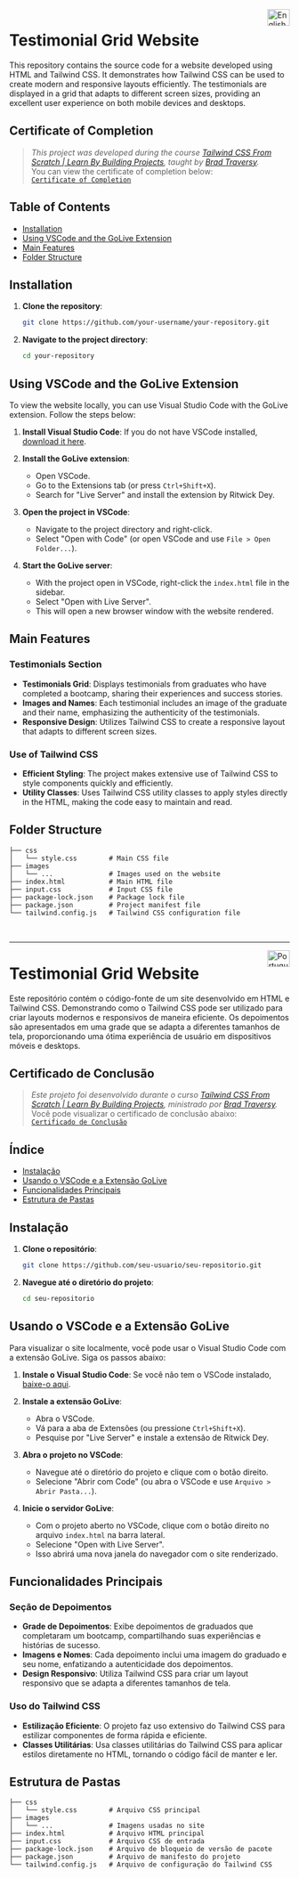 <img align="right" height="30" width="40" src="https://www.svgrepo.com/show/508668/flag-us.svg" alt="English">

# Testimonial Grid Website

This repository contains the source code for a website developed using HTML and Tailwind CSS. It demonstrates how Tailwind CSS can be used to create modern and responsive layouts efficiently. The testimonials are displayed in a grid that adapts to different screen sizes, providing an excellent user experience on both mobile devices and desktops.

## Certificate of Completion

> _This project was developed during the course [Tailwind CSS From Scratch | Learn By Building Projects](https://www.udemy.com/course/tailwind-from-scratch/), taught by [Brad Traversy](https://www.udemy.com/user/brad-traversy/)._ <br>
> You can view the certificate of completion below: <br>
> [`Certificate of Completion`](Project4-TestimonialGrid/CertificateTailwind.jpg)

<!-- You can also access the certificate directly [here](path/to/certificate.pdf). -->

## Table of Contents

- [Installation](#installation)
- [Using VSCode and the GoLive Extension](#using-vscode-and-the-golive-extension)
- [Main Features](#main-features)
- [Folder Structure](#folder-structure)

## Installation

1. **Clone the repository**:
    ```bash
    git clone https://github.com/your-username/your-repository.git
    ```

2. **Navigate to the project directory**:
    ```bash
    cd your-repository
    ```

## Using VSCode and the GoLive Extension

To view the website locally, you can use Visual Studio Code with the GoLive extension. Follow the steps below:

1. **Install Visual Studio Code**: If you do not have VSCode installed, [download it here](https://code.visualstudio.com/).

2. **Install the GoLive extension**:
    - Open VSCode.
    - Go to the Extensions tab (or press `Ctrl+Shift+X`).
    - Search for "Live Server" and install the extension by Ritwick Dey.

3. **Open the project in VSCode**:
    - Navigate to the project directory and right-click.
    - Select "Open with Code" (or open VSCode and use `File > Open Folder...`).

4. **Start the GoLive server**:
    - With the project open in VSCode, right-click the `index.html` file in the sidebar.
    - Select "Open with Live Server".
    - This will open a new browser window with the website rendered.

## Main Features

### Testimonials Section
- **Testimonials Grid**: Displays testimonials from graduates who have completed a bootcamp, sharing their experiences and success stories.
- **Images and Names**: Each testimonial includes an image of the graduate and their name, emphasizing the authenticity of the testimonials.
- **Responsive Design**: Utilizes Tailwind CSS to create a responsive layout that adapts to different screen sizes.

### Use of Tailwind CSS
- **Efficient Styling**: The project makes extensive use of Tailwind CSS to style components quickly and efficiently.
- **Utility Classes**: Uses Tailwind CSS utility classes to apply styles directly in the HTML, making the code easy to maintain and read.

## Folder Structure

```plaintext
├── css
│   └── style.css        # Main CSS file
├── images
│   └── ...              # Images used on the website
├── index.html           # Main HTML file
├── input.css            # Input CSS file
├── package-lock.json    # Package lock file
├── package.json         # Project manifest file
└── tailwind.config.js   # Tailwind CSS configuration file
```

<br>
<hr>
<img align="right" height="30" width="40" src="https://www.svgrepo.com/show/405433/flag-for-flag-brazil.svg" alt="Portugues">

# Testimonial Grid Website

Este repositório contém o código-fonte de um site desenvolvido em HTML e Tailwind CSS. Demonstrando como o Tailwind CSS pode ser utilizado para criar layouts modernos e responsivos de maneira eficiente. Os depoimentos são apresentados em uma grade que se adapta a diferentes tamanhos de tela, proporcionando uma ótima experiência de usuário em dispositivos móveis e desktops.

## Certificado de Conclusão

> _Este projeto foi desenvolvido durante o curso [Tailwind CSS From Scratch | Learn By Building Projects](https://www.udemy.com/course/tailwind-from-scratch/), ministrado por [Brad Traversy](https://www.udemy.com/user/brad-traversy/)._ <br>
> Você pode visualizar o certificado de conclusão abaixo: <br>
> [`Certificado de Conclusão`](Project4-TestimonialGrid/Certificado.jpg)

<!-- Você também pode acessar o certificado diretamente [aqui](caminho/para/certificado.pdf). -->

## Índice

- [Instalação](#instalação)
- [Usando o VSCode e a Extensão GoLive](#usando-o-vscode-e-a-extensão-golive)
- [Funcionalidades Principais](#funcionalidades-principais)
- [Estrutura de Pastas](#estrutura-de-pastas)

## Instalação

1. **Clone o repositório**:
    ```bash
    git clone https://github.com/seu-usuario/seu-repositorio.git
    ```

2. **Navegue até o diretório do projeto**:
    ```bash
    cd seu-repositorio
    ```

## Usando o VSCode e a Extensão GoLive

Para visualizar o site localmente, você pode usar o Visual Studio Code com a extensão GoLive. Siga os passos abaixo:

1. **Instale o Visual Studio Code**: Se você não tem o VSCode instalado, [baixe-o aqui](https://code.visualstudio.com/).

2. **Instale a extensão GoLive**:
    - Abra o VSCode.
    - Vá para a aba de Extensões (ou pressione `Ctrl+Shift+X`).
    - Pesquise por "Live Server" e instale a extensão de Ritwick Dey.

3. **Abra o projeto no VSCode**:
    - Navegue até o diretório do projeto e clique com o botão direito.
    - Selecione "Abrir com Code" (ou abra o VSCode e use `Arquivo > Abrir Pasta...`).

4. **Inicie o servidor GoLive**:
    - Com o projeto aberto no VSCode, clique com o botão direito no arquivo `index.html` na barra lateral.
    - Selecione "Open with Live Server".
    - Isso abrirá uma nova janela do navegador com o site renderizado.

## Funcionalidades Principais

### Seção de Depoimentos
- **Grade de Depoimentos**: Exibe depoimentos de graduados que completaram um bootcamp, compartilhando suas experiências e histórias de sucesso.
- **Imagens e Nomes**: Cada depoimento inclui uma imagem do graduado e seu nome, enfatizando a autenticidade dos depoimentos.
- **Design Responsivo**: Utiliza Tailwind CSS para criar um layout responsivo que se adapta a diferentes tamanhos de tela.

### Uso do Tailwind CSS
- **Estilização Eficiente**: O projeto faz uso extensivo do Tailwind CSS para estilizar componentes de forma rápida e eficiente.
- **Classes Utilitárias**: Usa classes utilitárias do Tailwind CSS para aplicar estilos diretamente no HTML, tornando o código fácil de manter e ler.

## Estrutura de Pastas

```plaintext
├── css
│   └── style.css        # Arquivo CSS principal
├── images
│   └── ...              # Imagens usadas no site
├── index.html           # Arquivo HTML principal
├── input.css            # Arquivo CSS de entrada
├── package-lock.json    # Arquivo de bloqueio de versão de pacote
├── package.json         # Arquivo de manifesto do projeto
└── tailwind.config.js   # Arquivo de configuração do Tailwind CSS
```
